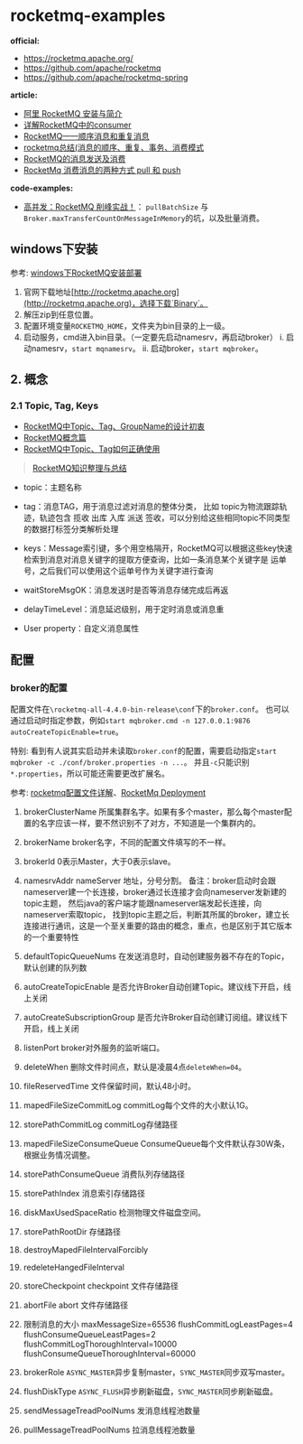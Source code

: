 # rocketmq-examples

**official:**  
+ <https://rocketmq.apache.org/>
+ <https://github.com/apache/rocketmq>
+ <https://github.com/apache/rocketmq-spring>

**article:**  
- [阿里 RocketMQ 安装与简介](https://www.cnblogs.com/xiaodf/p/5075167.html)
- [详解RocketMQ中的consumer](https://www.cnblogs.com/wanghuaijun/p/5881043.html)
- [RocketMQ——顺序消息和重复消息](https://blog.csdn.net/gwd1154978352/article/details/80691916)
- [rocketmq总结(消息的顺序、重复、事务、消费模式](https://www.cnblogs.com/xuwc/p/9034352.html)
- [RocketMQ的消息发送及消费](https://www.cnblogs.com/wuzhenzhao/p/11504941.html)
- [RocketMq 消费消息的两种方式 pull 和 push](https://blog.csdn.net/zhangcongyi420/article/details/90548393)

**code-examples:**    
- [高并发：RocketMQ 削峰实战！](https://mp.weixin.qq.com/s/aQJNazFzOtlbU4m6GhI0Nw)：
`pullBatchSize` 与 `Broker.maxTransferCountOnMessageInMemory`的坑，以及批量消费。  


## windows下安装
参考: [windows下RocketMQ安装部署](https://www.jianshu.com/p/4a275e779afa)

1. 官网下载地址[http://rocketmq.apache.org](http://rocketmq.apache.org)，选择下载`Binary`。
2. 解压zip到任意位置。
3. 配置环境变量`ROCKETMQ_HOME`，文件夹为bin目录的上一级。
4. 启动服务，cmd进入bin目录。（一定要先启动namesrv，再启动broker）
    i. 启动namesrv，`start mqnamesrv`。
    ii. 启动broker，`start mqbroker`。

## 2. 概念

### 2.1 Topic, Tag, Keys
- [RocketMQ中Topic、Tag、GroupName的设计初衷](https://my.oschina.net/javamaster/blog/2051703)
- [RocketMQ概念篇](https://www.jianshu.com/p/10b012f0cd85)
- [RocketMQ中Topic、Tag如何正确使用](https://blog.csdn.net/ye17186/article/details/89640286)

> [RocketMQ知识整理与总结](https://www.cnblogs.com/zhyg/archive/2019/02/28/10451518.html)

- topic：主题名称

- tag：消息TAG，用于消息过滤对消息的整体分类，
比如 topic为物流跟踪轨迹，轨迹包含 揽收 出库 入库 派送 签收，可以分别给这些相同topic不同类型的数据打标签分类解析处理

- keys：Message索引键，多个用空格隔开，RocketMQ可以根据这些key快速检索到消息对消息关键字的提取方便查询，比如一条消息某个关键字是 运单号，之后我们可以使用这个运单号作为关键字进行查询

- waitStoreMsgOK：消息发送时是否等消息存储完成后再返

- delayTimeLevel：消息延迟级别，用于定时消息或消息重

- User property：自定义消息属性

## 配置

### broker的配置
配置文件在`\rocketmq-all-4.4.0-bin-release\conf`下的`broker.conf`。
也可以通过启动时指定参数，例如`start mqbroker.cmd -n 127.0.0.1:9876  autoCreateTopicEnable=true`。

特别: 看到有人说其实启动并未读取`broker.conf`的配置，需要启动指定`start mqbroker -c ./conf/broker.properties -n ...`。
并且`-c`只能识别`*.properties`，所以可能还需要更改扩展名。


参考: [rocketmq配置文件详解](https://www.jianshu.com/p/6a6b89f7365a)、[RocketMq Deployment](https://rocketmq.apache.org/docs/rmq-deployment/)

1. brokerClusterName
所属集群名字。如果有多个master，那么每个master配置的名字应该一样，要不然识别不了对方，不知道是一个集群内的。

2. brokerName
broker名字，不同的配置文件填写的不一样。

3. brokerId
0表示Master，大于0表示slave。

4. namesrvAddr
nameServer 地址，分号分割。
备注：broker启动时会跟nameserver建一个长连接，broker通过长连接才会向nameserver发新建的topic主题，
然后java的客户端才能跟nameserver端发起长连接，向nameserver索取topic，
找到topic主题之后，判断其所属的broker，建立长连接进行通讯，这是一个至关重要的路由的概念，重点，也是区别于其它版本的一个重要特性

5. defaultTopicQueueNums
在发送消息时，自动创建服务器不存在的Topic，默认创建的队列数

6. autoCreateTopicEnable
是否允许Broker自动创建Topic。建议线下开启，线上关闭

7. autoCreateSubscriptionGroup
是否允许Broker自动创建订阅组。建议线下开启，线上关闭

8. listenPort
broker对外服务的监听端口。

9. deleteWhen
删除文件时间点，默认是凌晨4点`deleteWhen=04`。

10. fileReservedTime
文件保留时间，默认48小时。

11. mapedFileSizeCommitLog
commitLog每个文件的大小默认1G。

12. storePathCommitLog
commitLog存储路径

13. mapedFileSizeConsumeQueue
ConsumeQueue每个文件默认存30W条，根据业务情况调整。

14. storePathConsumeQueue
消费队列存储路径

14. storePathIndex
消息索引存储路径

16. diskMaxUsedSpaceRatio
检测物理文件磁盘空间。

17. storePathRootDir
存储路径

18. destroyMapedFileIntervalForcibly

19. redeleteHangedFileInterval

20. storeCheckpoint
checkpoint 文件存储路径

21. abortFile
abort 文件存储路径

22. 限制消息的大小
maxMessageSize=65536
flushCommitLogLeastPages=4
flushConsumeQueueLeastPages=2
flushCommitLogThoroughInterval=10000
flushConsumeQueueThoroughInterval=60000

23. brokerRole
`ASYNC_MASTER`异步复制master，`SYNC_MASTER`同步双写master。

24. flushDiskType
`ASYNC_FLUSH`异步刷新磁盘，`SYNC_MASTER`同步刷新磁盘。

25. sendMessageTreadPoolNums
发消息线程池数量

26. pullMessageTreadPoolNums
拉消息线程池数量

